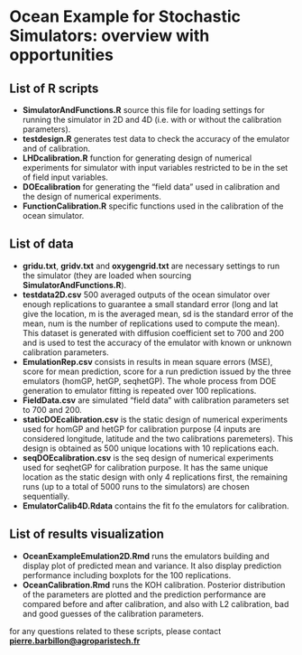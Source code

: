 Ocean Example for Stochastic Simulators: overview with opportunities
================

<!-- README.md is generated from README.Rmd. Please edit that file -->

## List of R scripts

  - **SimulatorAndFunctions.R** source this file for loading settings
    for running the simulator in 2D and 4D (i.e. with or without the
    calibration parameters).
  - **testdesign.R** generates test data to check the accuracy of the
    emulator and of calibration.
  - **LHDcalibration.R** function for generating design of numerical
    experiments for simulator with input variables restricted to be in
    the set of field input variables.
  - **DOEcalibration** for generating the “field data” used in
    calibration and the design of numerical experiments.
  - **FunctionCalibration.R** specific functions used in the calibration
    of the ocean simulator.

## List of data

  - **gridu.txt**, **gridv.txt** and **oxygengrid.txt** are necessary
    settings to run the simulator (they are loaded when sourcing
    **SimulatorAndFunctions.R**).
  - **testdata2D.csv** 500 averaged outputs of the ocean simulator over
    enough replications to guarantee a small standard error (long and
    lat give the location, m is the averaged mean, sd is the standard
    error of the mean, num is the number of replications used to compute
    the mean). This dataset is generated with diffusion coefficient set
    to 700 and 200 and is used to test the accuracy of the emulator with
    known or unknown calibration parameters.
  - **EmulationRep.csv** consists in results in mean square errors
    (MSE), score for mean prediction, score for a run prediction issued
    by the three emulators (homGP, hetGP, seqhetGP). The whole process
    from DOE generation to emulator fitting is repeated over 100
    replications.
  - **FieldData.csv** are simulated “field data” with calibration
    parameters set to 700 and 200.
  - **staticDOEcalibration.csv** is the static design of numerical
    experiments used for homGP and hetGP for calibration purpose (4
    inputs are considered longitude, latitude and the two calibrations
    paremeters). This design is obtained as 500 unique locations with 10
    replications each.
  - **seqDOEcalibration.csv** is the seq design of numerical experiments
    used for seqhetGP for calibration purpose. It has the same unique
    location as the static design with only 4 replications first, the
    remaining runs (up to a total of 5000 runs to the simulators) are
    chosen sequentially.
  - **EmulatorCalib4D.Rdata** contains the fit fo the emulators for
    calibration.

## List of results visualization

  - **OceanExampleEmulation2D.Rmd** runs the emulators building and
    display plot of predicted mean and variance. It also display
    prediction performance including boxplots for the 100 replications.
  - **OceanCalibration.Rmd** runs the KOH calibration. Posterior
    distribution of the parameters are plotted and the prediction
    performance are compared before and after calibration, and also with
    L2 calibration, bad and good guesses of the calibration parameters.

for any questions related to these scripts, please contact
**<pierre.barbillon@agroparistech.fr>**
